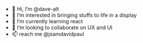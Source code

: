 - 👋 Hi, I’m @dave-alt
- 👀 I’m interested in bringing stuffs to life in a display
- 🌱 I’m currently learning react
- 💞️ I’m looking to collaborate on UX and UI
- 📫 reach me @jsamdavidpaul

<!---
dave-alt/dave-alt is a ✨ special ✨ repository because its `README.md` (this file) appears on your GitHub profile.
You can click the Preview link to take a look at your changes.
--->

